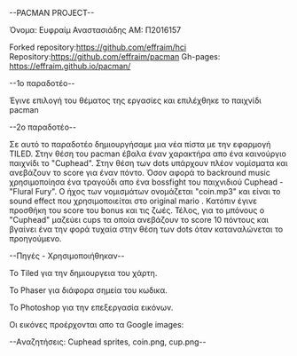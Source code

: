 --PACMAN PROJECT--

Όνομα: Ευφραίμ Αναστασιάδης
AM: Π2016157

Forked repository:https://github.com/effraim/hci
Repository:https://github.com/effraim/pacman
Gh-pages: https://effraim.github.io/pacman/

--1o παραδοτέο--

 Έγινε επιλογή του θέματος της εργασίες και επιλέχθηκε το παιχνίδι pacman
 
--2o παραδοτέο--

Σε αυτό το παραδοτέο δημιουργήσαμε μια νέα πίστα με την εφαρμογή TILED. 
Στην θέση του pacman έβαλα έναν χαρακτήρα απο ένα καινούργιο παιχνίδι το "Cuphead".
Στην θέση των dots υπάρχουν πλέον νομίσματα και ανεβάζουν το score για έναν πόντο.
Όσον αφορά το backround music χρησιμοποίησα ένα τραγούδι απο ένα bossfight του παιχνιδιού Cuphead - "Flural Fury".
O ήχος των νομισμάτων ονομάζεται "coin.mp3" και είναι το sound effect που χρησιμοποιείται στο original mario . 
Κατόπιν έγινε προσθήκη του score του bonus και τις ζωές.
Τέλος, για το μπόνους ο "Cuphead" μαζεύει cups τα οποία ανεβάζουν το score 10 πόντους και βγαίνει ένα την φορά
τυχαία στην θέση των dots όταν καταναλώνεται το προηγούμενο. 

--Πηγές - Χρησιμοποιήθηκαν--

Το Tiled για την δημιουργεια του χάρτη.

Το Phaser για διάφορα σημεία του κωδικα.

Το Photoshop για την επεξεργασία εικόνων.

Οι εικόνες προέρχονται απο τα Google images:

--Aναζητήσεις: Cuphead sprites, coin.png, cup.png--
